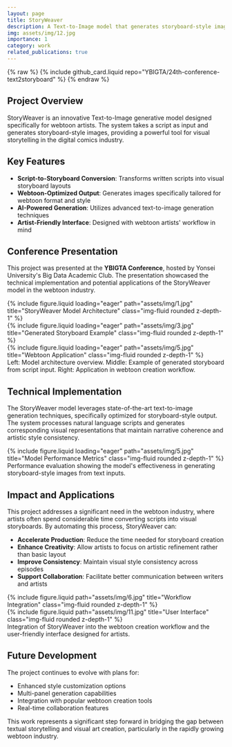 ```yaml
---
layout: page
title: StoryWeaver
description: A Text-to-Image model that generates storyboard-style images from scripts for webtoon artists, presented at YBIGTA conference
img: assets/img/12.jpg
importance: 1
category: work
related_publications: true
---
```


{% raw %}
{% include github_card.liquid repo="YBIGTA/24th-conference-text2storyboard" %}
{% endraw %}

## Project Overview

StoryWeaver is an innovative Text-to-Image generative model designed specifically for webtoon artists. The system takes a script as input and generates storyboard-style images, providing a powerful tool for visual storytelling in the digital comics industry.

## Key Features

- **Script-to-Storyboard Conversion**: Transforms written scripts into visual storyboard layouts
- **Webtoon-Optimized Output**: Generates images specifically tailored for webtoon format and style
- **AI-Powered Generation**: Utilizes advanced text-to-image generation techniques
- **Artist-Friendly Interface**: Designed with webtoon artists' workflow in mind

## Conference Presentation

This project was presented at the **YBIGTA Conference**, hosted by Yonsei University's Big Data Academic Club. The presentation showcased the technical implementation and potential applications of the StoryWeaver model in the webtoon industry.

<div class="row">
    <div class="col-sm mt-3 mt-md-0">
        {% include figure.liquid loading="eager" path="assets/img/1.jpg" title="StoryWeaver Model Architecture" class="img-fluid rounded z-depth-1" %}
    </div>
    <div class="col-sm mt-3 mt-md-0">
        {% include figure.liquid loading="eager" path="assets/img/3.jpg" title="Generated Storyboard Example" class="img-fluid rounded z-depth-1" %}
    </div>
    <div class="col-sm mt-3 mt-md-0">
        {% include figure.liquid loading="eager" path="assets/img/5.jpg" title="Webtoon Application" class="img-fluid rounded z-depth-1" %}
    </div>
</div>
<div class="caption">
    Left: Model architecture overview. Middle: Example of generated storyboard from script input. Right: Application in webtoon creation workflow.
</div>

## Technical Implementation

The StoryWeaver model leverages state-of-the-art text-to-image generation techniques, specifically optimized for storyboard-style output. The system processes natural language scripts and generates corresponding visual representations that maintain narrative coherence and artistic style consistency.

<div class="row">
    <div class="col-sm mt-3 mt-md-0">
        {% include figure.liquid loading="eager" path="assets/img/5.jpg" title="Model Performance Metrics" class="img-fluid rounded z-depth-1" %}
    </div>
</div>
<div class="caption">
    Performance evaluation showing the model's effectiveness in generating storyboard-style images from text inputs.
</div>

## Impact and Applications

This project addresses a significant need in the webtoon industry, where artists often spend considerable time converting scripts into visual storyboards. By automating this process, StoryWeaver can:

- **Accelerate Production**: Reduce the time needed for storyboard creation
- **Enhance Creativity**: Allow artists to focus on artistic refinement rather than basic layout
- **Improve Consistency**: Maintain visual style consistency across episodes
- **Support Collaboration**: Facilitate better communication between writers and artists

<div class="row justify-content-sm-center">
    <div class="col-sm-8 mt-3 mt-md-0">
        {% include figure.liquid path="assets/img/6.jpg" title="Workflow Integration" class="img-fluid rounded z-depth-1" %}
    </div>
    <div class="col-sm-4 mt-3 mt-md-0">
        {% include figure.liquid path="assets/img/11.jpg" title="User Interface" class="img-fluid rounded z-depth-1" %}
    </div>
</div>
<div class="caption">
    Integration of StoryWeaver into the webtoon creation workflow and the user-friendly interface designed for artists.
</div>

## Future Development

The project continues to evolve with plans for:

- Enhanced style customization options
- Multi-panel generation capabilities
- Integration with popular webtoon creation tools
- Real-time collaboration features

This work represents a significant step forward in bridging the gap between textual storytelling and visual art creation, particularly in the rapidly growing webtoon industry.
